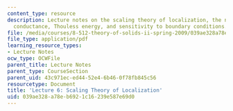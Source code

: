 ```yaml
---
content_type: resource
description: Lecture notes on the scaling theory of localization, the notion of dimensionless
  conductance, Thouless energy, and sensitivity to boundary conditions.
file: /media/courses/8-512-theory-of-solids-ii-spring-2009/039ae328a78eb6921c16239e587e69d0_MIT8_512s09_lec06.pdf
file_type: application/pdf
learning_resource_types:
- Lecture Notes
ocw_type: OCWFile
parent_title: Lecture Notes
parent_type: CourseSection
parent_uid: 43c971ec-ed44-52e4-6b46-0f78fb845c56
resourcetype: Document
title: 'Lecture 6: Scaling Theory of Localization'
uid: 039ae328-a78e-b692-1c16-239e587e69d0
---
```

